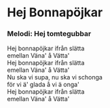 # Hej Bonnapöjkar
### Melodi: Hej tomtegubbar
Hej bonnapöjkar ifrån slätta\
emellan Väna' å Vätta'\
Hej bonnapöjkar ifrån slätta\
emellan Väna' å Vätta'\
Nu ska vi supa, nu ska vi schonga\
för vi ä' glada å vi ä onga'\
Hej bonnapöjkar ifrån slätta\
emellan Väna' å Vätta'